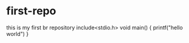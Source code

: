 # first-repo
this is my first  br 
repository 
include<stdio.h>
void main()
{
  printf("hello world")
}
